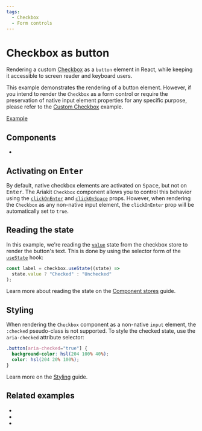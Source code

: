 ```yaml
---
tags:
  - Checkbox
  - Form controls
---
```


# Checkbox as button

<div data-description>

Rendering a custom <a href="/components/checkbox">Checkbox</a> as a <code>button</code> element in React, while keeping it accessible to screen reader and keyboard users.

</div>

<div data-tags></div>

<aside data-type="note" title="Need to render a native checkbox element?">

This example demonstrates the rendering of a button element. However, if you intend to render the `Checkbox` as a form control or require the preservation of native input element properties for any specific purpose, please refer to the [Custom Checkbox](/examples/checkbox-custom) example.

</aside>

<a href="./index.tsx" data-playground>Example</a>

## Components

<div data-cards="components">

- [](/components/checkbox)

</div>

## Activating on <kbd>Enter</kbd>

By default, native checkbox elements are activated on <kbd>Space</kbd>, but not on <kbd>Enter</kbd>. The Ariakit `Checkbox` component allows you to control this behavior using the [`clickOnEnter`](/apis/checkbox#clickonenter) and [`clickOnSpace`](/apis/checkbox#clickonspace) props. However, when rendering the `Checkbox` as any non-native input element, the `clickOnEnter` prop will be automatically set to `true`.

## Reading the state

In this example, we're reading the [`value`](/apis/checkbox-store#value) state from the checkbox store to render the button's text. This is done by using the selector form of the [`useState`](/apis/checkbox-store#usestate) hook:

```jsx
const label = checkbox.useState((state) =>
  state.value ? "Checked" : "Unchecked"
);
```

Learn more about reading the state on the [Component stores](/guide/component-stores#reading-the-state) guide.

## Styling

When rendering the `Checkbox` component as a non-native `input` element, the `:checked` pseudo-class is not supported. To style the checked state, use the `aria-checked` attribute selector:

```css
.button[aria-checked="true"] {
  background-color: hsl(204 100% 40%);
  color: hsl(204 20% 100%);
}
```

Learn more on the [Styling](/guide/styling) guide.

## Related examples

<div data-cards="examples">

- [](/examples/checkbox-custom)
- [](/examples/checkbox-group)
- [](/examples/menu-item-checkbox)

</div>
